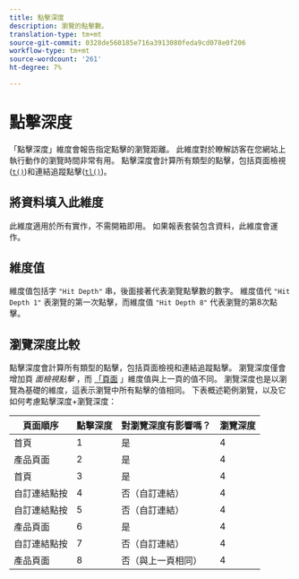 ```yaml
---
title: 點擊深度
description: 瀏覽的點擊數。
translation-type: tm+mt
source-git-commit: 0328de560185e716a3913080feda9cd078e0f206
workflow-type: tm+mt
source-wordcount: '261'
ht-degree: 7%

---
```



# 點擊深度

「點擊深度」維度會報告指定點擊的瀏覽距離。 此維度對於瞭解訪客在您網站上執行動作的瀏覽時間非常有用。 點擊深度會計算所有類型的點擊，包括頁面檢視([`t()`](/help/implement/vars/functions/t-method.md))和連結追蹤點擊([`tl()`](/help/implement/vars/functions/tl-method.md))。

## 將資料填入此維度

此維度適用於所有實作，不需開箱即用。 如果報表套裝包含資料，此維度會運作。

## 維度值

維度值包括字 `"Hit Depth"` 串，後面接著代表瀏覽點擊數的數字。 維度值代 `"Hit Depth 1"` 表瀏覽的第一次點擊，而維度值 `"Hit Depth 8"` 代表瀏覽的第8次點擊。

## 瀏覽深度比較

點擊深度會計算所有類型的點擊，包括頁面檢視和連結追蹤點擊。 瀏覽深度僅會增加頁 _面檢視點擊_ ，而 [「頁面](page.md) 」維度值與上一頁的值不同。 瀏覽深度也是以瀏覽為基礎的維度，這表示瀏覽中所有點擊的值相同。 下表概述範例瀏覽，以及它如何考慮點擊深度+瀏覽深度：

| 頁面順序 | 點擊深度 | 對瀏覽深度有影響嗎？ | 瀏覽深度 |
| --- | --- | --- | --- |
| 首頁 | 1 | 是 | 4 |
| 產品頁面 | 2 | 是 | 4 |
| 首頁 | 3 | 是 | 4 |
| 自訂連結點按 | 4 | 否（自訂連結） | 4 |
| 自訂連結點按 | 5 | 否（自訂連結） | 4 |
| 產品頁面 | 6 | 是 | 4 |
| 自訂連結點按 | 7 | 否（自訂連結） | 4 |
| 產品頁面 | 8 | 否（與上一頁相同） | 4 |
